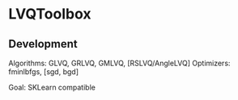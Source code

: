 # LVQToolbox

## Development 

Algorithms: GLVQ, GRLVQ, GMLVQ, [RSLVQ/AngleLVQ]
Optimizers: fminlbfgs, [sgd, bgd]

Goal: SKLearn compatible

